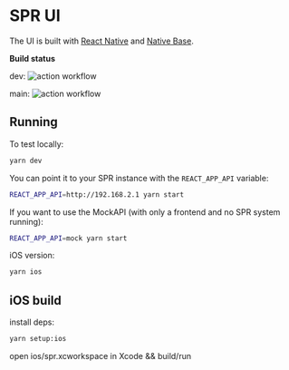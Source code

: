 # SPR UI

The UI is built with [React Native](https://reactnative.dev/) and [Native Base](https://docs.nativebase.io/). 

**Build status**

dev: ![action workflow](https://github.com/spr-networks/super/actions/workflows/test-ui.yml/badge.svg?branch=dev)

main: ![action workflow](https://github.com/spr-networks/super/actions/workflows/test-ui.yml/badge.svg?branch=dev)

## Running

To test locally:
```bash
yarn dev
```

You can point it to your SPR instance with the `REACT_APP_API` variable:
```bash
REACT_APP_API=http://192.168.2.1 yarn start
```

If you want to use the MockAPI (with only a frontend and no SPR system running):
```bash
REACT_APP_API=mock yarn start
```

iOS version:
```bash
yarn ios
```

## iOS build

install deps:
```sh
yarn setup:ios
```

open ios/spr.xcworkspace in Xcode && build/run

